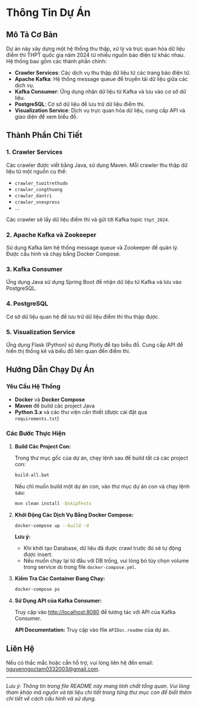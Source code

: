 # Thông Tin Dự Án

## Mô Tả Cơ Bản

Dự án này xây dựng một hệ thống thu thập, xử lý và trực quan hóa dữ liệu điểm thi THPT quốc gia năm 2024 từ nhiều nguồn báo điện tử khác nhau. Hệ thống bao gồm các thành phần chính:

- **Crawler Services**: Các dịch vụ thu thập dữ liệu từ các trang báo điện tử.
- **Apache Kafka**: Hệ thống message queue để truyền tải dữ liệu giữa các dịch vụ.
- **Kafka Consumer**: Ứng dụng nhận dữ liệu từ Kafka và lưu vào cơ sở dữ liệu.
- **PostgreSQL**: Cơ sở dữ liệu để lưu trữ dữ liệu điểm thi.
- **Visualization Service**: Dịch vụ trực quan hóa dữ liệu, cung cấp API và giao diện để xem biểu đồ.

## Thành Phần Chi Tiết

### 1. Crawler Services

Các crawler được viết bằng Java, sử dụng Maven. Mỗi crawler thu thập dữ liệu từ một nguồn cụ thể:

- `crawler_tuoitrethudo`
- `crawler_congthuong`
- `crawler_dantri`
- `crawler_vnexpress`
- ...

Các crawler sẽ lấy dữ liệu điểm thi và gửi tới Kafka topic `thpt_2024`.

### 2. Apache Kafka và Zookeeper

Sử dụng Kafka làm hệ thống message queue và Zookeeper để quản lý. Được cấu hình và chạy bằng Docker Compose.

### 3. Kafka Consumer

Ứng dụng Java sử dụng Spring Boot để nhận dữ liệu từ Kafka và lưu vào PostgreSQL.

### 4. PostgreSQL

Cơ sở dữ liệu quan hệ để lưu trữ dữ liệu điểm thi thu thập được.

### 5. Visualization Service

Ứng dụng Flask (Python) sử dụng Plotly để tạo biểu đồ. Cung cấp API để hiển thị thống kê và biểu đồ liên quan đến điểm thi.

## Hướng Dẫn Chạy Dự Án

### Yêu Cầu Hệ Thống

- **Docker** và **Docker Compose**
- **Maven** để build các project Java
- **Python 3.x** và các thư viện cần thiết (được cài đặt qua `requirements.txt`)

### Các Bước Thực Hiện

1. **Build Các Project Con:**

   Trong thư mục gốc của dự án, chạy lệnh sau để build tất cả các project con:

   ```bash
   build-all.bat
   ```

   Nếu chỉ muốn build một dự án con, vào thư mục dự án con và chạy lệnh sau:

   ```bash
   mvn clean install -DskipTests
   ```

2. **Khởi Động Các Dịch Vụ Bằng Docker Compose:**

   ```bash
   docker-compose up --build -d
   ```

   **Lưu ý:**
   
   - Khi khởi tạo Database, dữ liệu đã được crawl trước đó sẽ tự động được insert.
   - Nếu muốn chạy lại từ đầu với DB trống, vui lòng bỏ tùy chọn volume trong service `db` trong file `docker-compose.yml`.

3. **Kiểm Tra Các Container Đang Chạy:**

   ```bash
   docker-compose ps
   ```

4. **Sử Dụng API của Kafka Consumer:**

   Truy cập vào [http://localhost:8080](http://localhost:8080) để tương tác với API của Kafka Consumer.

   **API Documentation:** Truy cập vào file `APIDoc.readme` của dự án.

## Liên Hệ

Nếu có thắc mắc hoặc cần hỗ trợ, vui lòng liên hệ đến email: [nguyenngoctam0332003@gmail.com](mailto:nguyenngoctam0332003@gmail.com).

---

*Lưu ý: Thông tin trong file README này mang tính chất tổng quan. Vui lòng tham khảo mã nguồn và tài liệu chi tiết trong từng thư mục con để biết thêm chi tiết về cách cấu hình và sử dụng.*
```